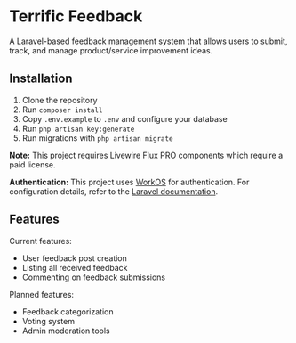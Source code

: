 # Terrific Feedback

A Laravel-based feedback management system that allows users to submit, track, and manage product/service improvement ideas.

## Installation

1. Clone the repository
2. Run `composer install`
3. Copy `.env.example` to `.env` and configure your database
4. Run `php artisan key:generate`
5. Run migrations with `php artisan migrate`

**Note:** This project requires Livewire Flux PRO components which require a paid license.

**Authentication:** This project uses [WorkOS](https://workos.com/) for authentication. For configuration details, refer to the [Laravel documentation](https://laravel.com/docs/12.x/starter-kits#workos).

## Features

Current features:
- User feedback post creation
- Listing all received feedback
- Commenting on feedback submissions

Planned features:
- Feedback categorization
- Voting system
- Admin moderation tools

